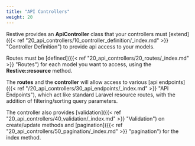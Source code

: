 ```yaml
---
title: "API Controllers"
weight: 20
---
```


Restive provides an **ApiController** class that your controllers must [extend]({{< ref "20_api_controllers/10_controller_definition/_index.md" >}} "Controller Definition") to provide 
api access to your models.

Routes must be [defined]({{< ref "20_api_controllers/20_routes/_index.md" >}} "Routes") for each model you want to access, using the **Restive::resource** method.

The **routes** and the **controller** will allow access to various [api endpoints]({{< ref "/20_api_controllers/30_api_endpoints/_index.md" >}} "API Endpoints"), which act like standard Laravel resource 
routes, with the addition of filtering/sorting query parameters.

The controller also provides [validation]({{< ref "20_api_controllers/40_validation/_index.md" >}} "Validation") 
on create/update methods and [pagination]({{< ref "20_api_controllers/50_pagination/_index.md" >}} "pagination") for the index method.

